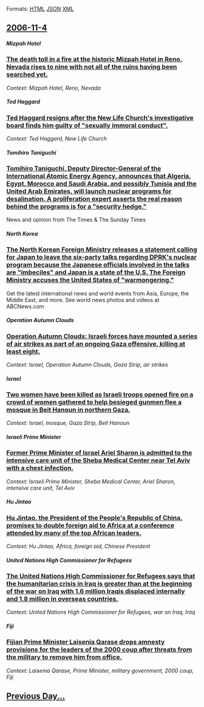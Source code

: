 
Formats: [HTML](2006/11/4/index.html)  [JSON](2006/11/4/index.json)  [XML](2006/11/4/index.xml)  

## [2006-11-4](/news/2006/11/4/index.md)

##### Mizpah Hotel
### [ The death toll in a fire at the historic Mizpah Hotel in Reno, Nevada rises to nine with not all of the ruins having been searched yet. ](/news/2006/11/4/the-death-toll-in-a-fire-at-the-historic-mizpah-hotel-in-reno-nevada-rises-to-nine-with-not-all-of-the-ruins-having-been-searched-yet.md)
_Context: Mizpah Hotel, Reno, Nevada_

##### Ted Haggard
### [ Ted Haggard resigns after the New Life Church's investigative board finds him guilty of "sexually immoral conduct". ](/news/2006/11/4/ted-haggard-resigns-after-the-new-life-church-s-investigative-board-finds-him-guilty-of-sexually-immoral-conduct.md)
_Context: Ted Haggard, New Life Church_

##### Tomihiro Taniguchi
### [ Tomihiro Taniguchi, Deputy Director-General of the International Atomic Energy Agency, announces that Algeria, Egypt, Morocco and Saudi Arabia, and possibly Tunisia and the United Arab Emirates, will launch nuclear programs for desalination. A proliferation expert asserts the real reason behind the programs is for a "security hedge." ](/news/2006/11/4/tomihiro-taniguchi-deputy-director-general-of-the-international-atomic-energy-agency-announces-that-algeria-egypt-morocco-and-saudi-ara.md)
News and opinion from The Times &amp; The Sunday Times

##### North Korea
### [ The North Korean Foreign Ministry releases a statement calling for Japan to leave the six-party talks regarding DPRK's nuclear program because the Japanese officials involved in the talks are "imbeciles" and Japan is a state of the U.S. The Foreign Ministry accuses the United States of "warmongering." ](/news/2006/11/4/the-north-korean-foreign-ministry-releases-a-statement-calling-for-japan-to-leave-the-six-party-talks-regarding-dprk-s-nuclear-program-beca.md)
Get the latest international news and world events from Asia, Europe, the Middle East, and more. See world news photos and videos at ABCNews.com

##### Operation Autumn Clouds
### [ Operation Autumn Clouds: Israeli forces have mounted a series of air strikes as part of an ongoing Gaza offensive, killing at least eight.](/news/2006/11/4/operation-autumn-clouds-israeli-forces-have-mounted-a-series-of-air-strikes-as-part-of-an-ongoing-gaza-offensive-killing-at-least-eight.md)
_Context: Israel, Operation Autumn Clouds, Gaza Strip, air strikes_

##### Israel
### [ Two women have been killed as Israeli troops opened fire on a crowd of women gathered to help besieged gunmen flee a mosque in Beit Hanoun in northern Gaza. ](/news/2006/11/4/two-women-have-been-killed-as-israeli-troops-opened-fire-on-a-crowd-of-women-gathered-to-help-besieged-gunmen-flee-a-mosque-in-beit-hanoun.md)
_Context: Israel, mosque, Gaza Strip, Beit Hanoun_

##### Israeli Prime Minister
### [ Former Prime Minister of Israel Ariel Sharon is admitted to the intensive care unit of the Sheba Medical Center near Tel Aviv with a chest infection. ](/news/2006/11/4/former-prime-minister-of-israel-ariel-sharon-is-admitted-to-the-intensive-care-unit-of-the-sheba-medical-center-near-tel-aviv-with-a-chest.md)
_Context: Israeli Prime Minister, Sheba Medical Center, Ariel Sharon, intensive care unit, Tel Aviv_

##### Hu Jintao
### [ Hu Jintao, the President of the People's Republic of China, promises to double foreign aid to Africa at a conference attended by many of the top African leaders. ](/news/2006/11/4/hu-jintao-the-president-of-the-people-s-republic-of-china-promises-to-double-foreign-aid-to-africa-at-a-conference-attended-by-many-of-th.md)
_Context: Hu Jintao, Africa, foreign aid, Chinese President_

##### United Nations High Commissioner for Refugees
### [ The United Nations High Commissioner for Refugees says that the humanitarian crisis in Iraq is greater than at the beginning of the war on Iraq with 1.6 million Iraqis displaced internally and 1.8 million in overseas countries. ](/news/2006/11/4/the-united-nations-high-commissioner-for-refugees-says-that-the-humanitarian-crisis-in-iraq-is-greater-than-at-the-beginning-of-the-war-on.md)
_Context: United Nations High Commissioner for Refugees, war on Iraq, Iraq_

##### Fiji
### [ Fijian Prime Minister Laisenia Qarase drops amnesty provisions for the leaders of the 2000 coup after threats from the military to remove him from office. ](/news/2006/11/4/fijian-prime-minister-laisenia-qarase-drops-amnesty-provisions-for-the-leaders-of-the-2000-coup-after-threats-from-the-military-to-remove-h.md)
_Context: Laisenia Qarase, Prime Minister, military government, 2000 coup, Fiji_

## [Previous Day...](/news/2006/11/3/index.md)

